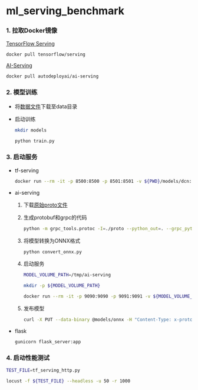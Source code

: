 # ml_serving_benchmark

### 1. 拉取Docker镜像

[TensorFlow Serving](https://github.com/tensorflow/serving)

```
docker pull tensorflow/serving
```

[AI-Serving](https://github.com/autodeployai/ai-serving)

```
docker pull autodeployai/ai-serving
```

### 2. 模型训练

- 将[数据文件](https://www.kaggle.com/leonerd/criteo-small)下载至data目录

- 启动训练

    ```bash
    mkdir models

    python train.py
    ```

### 3. 启动服务

- tf-serving
  ```bash
  docker run --rm -it -p 8500:8500 -p 8501:8501 -v ${PWD}/models/dcn:/models/dcn/1 -e MODEL_NAME=dcn tensorflow/serving
  ```

- ai-serving

  1. 下载[原始proto文件](https://github.com/autodeployai/ai-serving/tree/master/src/main/protobuf)

  2. 生成protobuf和grpc的代码

      ```bash
      python -m grpc_tools.protoc -I=./proto --python_out=. --grpc_python_out=. ai-serving.proto
      ```

  3. 将模型转换为ONNX格式

      ```bash
      python convert_onnx.py
      ```

  4. 启动服务

      ```bash
      MODEL_VOLUME_PATH=/tmp/ai-serving

      mkdir -p ${MODEL_VOLUME_PATH}

      docker run --rm -it -p 9090:9090 -p 9091:9091 -v ${MODEL_VOLUME_PATH}:/opt/ai-serving autodeployai/ai-serving
      ```

  5. 发布模型

      ```bash
      curl -X PUT --data-binary @models/onnx -H "Content-Type: x-protobuf"  http://localhost:9090/v1/models/lgb
      ```

- flask
  ```
  gunicorn flask_server:app
  ```

### 4. 启动性能测试

```bash
TEST_FILE=tf_serving_http.py

locust -f ${TEST_FILE} --headless -u 50 -r 1000
```
